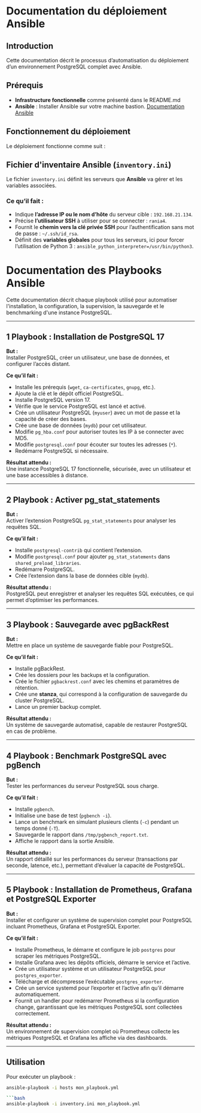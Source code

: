 # Documentation du déploiement Ansible

## Introduction

Cette documentation décrit le processus d’automatisation du déploiement d’un environnement PostgreSQL complet avec Ansible.

## Prérequis

- **Infrastructure fonctionnelle** comme présenté dans le README.md
- **Ansible** : Installer Ansible sur votre machine bastion. [Documentation Ansible](https://docs.ansible.com/ansible/latest/installation_guide/index.html)

## Fonctionnement du déploiement

Le déploiement fonctionne comme suit :

##  Fichier d'inventaire Ansible (`inventory.ini`)

Le fichier `inventory.ini` définit les serveurs que **Ansible** va gérer et les variables associées.

### Ce qu’il fait :

- Indique **l’adresse IP ou le nom d’hôte** du serveur cible : `192.168.21.134`.  
- Précise **l’utilisateur SSH** à utiliser pour se connecter : `rania4`.  
- Fournit le **chemin vers la clé privée SSH** pour l’authentification sans mot de passe : `~/.ssh/id_rsa`.  
- Définit des **variables globales** pour tous les serveurs, ici pour forcer l’utilisation de Python 3 : `ansible_python_interpreter=/usr/bin/python3`.

#  Documentation des Playbooks Ansible

Cette documentation décrit chaque playbook utilisé pour automatiser l'installation, la configuration, la supervision, la sauvegarde et le benchmarking d'une instance PostgreSQL.

---

## 1 Playbook : Installation de PostgreSQL 17

**But :**  
Installer PostgreSQL, créer un utilisateur, une base de données, et configurer l’accès distant.

**Ce qu’il fait :**  
- Installe les prérequis (`wget`, `ca-certificates`, `gnupg`, etc.).  
- Ajoute la clé et le dépôt officiel PostgreSQL.  
- Installe PostgreSQL version 17.  
- Vérifie que le service PostgreSQL est lancé et activé.  
- Crée un utilisateur PostgreSQL (`myuser`) avec un mot de passe et la capacité de créer des bases.  
- Crée une base de données (`mydb`) pour cet utilisateur.  
- Modifie `pg_hba.conf` pour autoriser toutes les IP à se connecter avec MD5.  
- Modifie `postgresql.conf` pour écouter sur toutes les adresses (`*`).  
- Redémarre PostgreSQL si nécessaire.

**Résultat attendu :**  
Une instance PostgreSQL 17 fonctionnelle, sécurisée, avec un utilisateur et une base accessibles à distance.

---

## 2 Playbook : Activer pg_stat_statements

**But :**  
Activer l’extension PostgreSQL `pg_stat_statements` pour analyser les requêtes SQL.

**Ce qu’il fait :**  
- Installe `postgresql-contrib` qui contient l’extension.  
- Modifie `postgresql.conf` pour ajouter `pg_stat_statements` dans `shared_preload_libraries`.  
- Redémarre PostgreSQL.  
- Crée l’extension dans la base de données cible (`mydb`).

**Résultat attendu :**  
PostgreSQL peut enregistrer et analyser les requêtes SQL exécutées, ce qui permet d’optimiser les performances.

---

## 3 Playbook : Sauvegarde avec pgBackRest

**But :**  
Mettre en place un système de sauvegarde fiable pour PostgreSQL.

**Ce qu’il fait :**  
- Installe pgBackRest.  
- Crée les dossiers pour les backups et la configuration.  
- Crée le fichier `pgbackrest.conf` avec les chemins et paramètres de rétention.  
- Crée une **stanza**, qui correspond à la configuration de sauvegarde du cluster PostgreSQL.  
- Lance un premier backup complet.

**Résultat attendu :**  
Un système de sauvegarde automatisé, capable de restaurer PostgreSQL en cas de problème.

---

## 4 Playbook : Benchmark PostgreSQL avec pgBench

**But :**  
Tester les performances du serveur PostgreSQL sous charge.

**Ce qu’il fait :**  
- Installe `pgbench`.  
- Initialise une base de test (`pgbench -i`).  
- Lance un benchmark en simulant plusieurs clients (`-c`) pendant un temps donné (`-T`).  
- Sauvegarde le rapport dans `/tmp/pgbench_report.txt`.  
- Affiche le rapport dans la sortie Ansible.

**Résultat attendu :**  
Un rapport détaillé sur les performances du serveur (transactions par seconde, latence, etc.), permettant d’évaluer la capacité de PostgreSQL.

---

## 5 Playbook : Installation de Prometheus, Grafana et PostgreSQL Exporter

**But :**  
Installer et configurer un système de supervision complet pour PostgreSQL incluant Prometheus, Grafana et PostgreSQL Exporter.

**Ce qu’il fait :**  
- Installe Prometheus, le démarre et configure le job `postgres` pour scraper les métriques PostgreSQL.  
- Installe Grafana avec les dépôts officiels, démarre le service et l’active.  
- Crée un utilisateur système et un utilisateur PostgreSQL pour `postgres_exporter`.  
- Télécharge et décompresse l’exécutable `postgres_exporter`.  
- Crée un service systemd pour l’exporter et l’active afin qu’il démarre automatiquement.  
- Fournit un handler pour redémarrer Prometheus si la configuration change, garantissant que les métriques PostgreSQL sont collectées correctement.

**Résultat attendu :**  
Un environnement de supervision complet où Prometheus collecte les métriques PostgreSQL et Grafana les affiche via des dashboards.

---

##  Utilisation

Pour exécuter un playbook :  

```bash
ansible-playbook -i hosts mon_playbook.yml

```bash
ansible-playbook -i inventory.ini mon_playbook.yml
